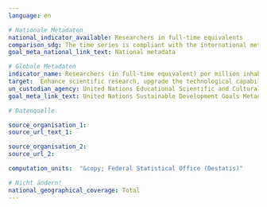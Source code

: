 ```yaml
---
language: en

# Nationale Metadaten
national_indicator_available: Researchers in full-time equivalents
comparison_sdg: The time series is compliant with the international metadata description.
goal_meta_national_link_text: National metadata

# Globale Metadaten
indicator_name: Researchers (in full-time equivalent) per million inhabitants
target:  Enhance scientific research, upgrade the technological capabilities of industrial sectors in all countries, in particular developing countries, including, by 2030, encouraging innovation and substantially increasing the number of research and development workers per 1 million people and public and private research and development spending
un_custodian_agency: United Nations Educational Scientific and Cultural Organization (UNESCO)
goal_meta_link_text: United Nations Sustainable Development Goals Metadata

# Datenquelle

source_organisation_1:
source_url_text_1:

source_organisation_2:
source_url_2:

computation_units:  "&copy; Federal Statistical Office (Destatis)"

# Nicht ändern!
national_geographical_coverage: Total
---
```


